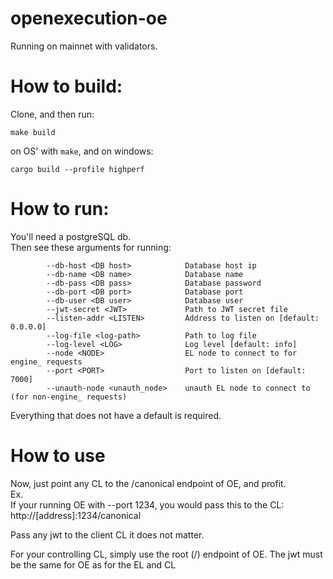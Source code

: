 # openexecution-oe
Running on mainnet with validators.

# How to build:
Clone, and then run:
```
make build
```
on OS' with `make`, and on windows:
```
cargo build --profile highperf
```

# How to run:
You'll need a postgreSQL db.  
Then see these arguments for running:  
```
        --db-host <DB host>            Database host ip
        --db-name <DB name>            Database name
        --db-pass <DB pass>            Database password
        --db-port <DB port>            Database port
        --db-user <DB user>            Database user
        --jwt-secret <JWT>             Path to JWT secret file
        --listen-addr <LISTEN>         Address to listen on [default: 0.0.0.0]
        --log-file <log-path>          Path to log file
        --log-level <LOG>              Log level [default: info]
        --node <NODE>                  EL node to connect to for engine_ requests
        --port <PORT>                  Port to listen on [default: 7000]
        --unauth-node <unauth_node>    unauth EL node to connect to (for non-engine_ requests)
```
Everything that does not have a default is required.  

# How to use
Now, just point any CL to the /canonical endpoint of OE, and profit.  
Ex.  
If your running OE with --port 1234, you would pass this to the CL:  
http://[address]:1234/canonical  

Pass any jwt to the client CL it does not matter.

For your controlling CL, simply use the root (/) endpoint of OE. The jwt must be the same for OE as for the EL and CL
